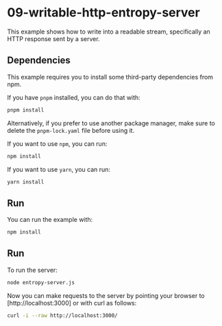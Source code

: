 # 09-writable-http-entropy-server

This example shows how to write into a readable stream, specifically an HTTP
response sent by a server.

## Dependencies

This example requires you to install some third-party dependencies from npm.

If you have `pnpm` installed, you can do that with:

```bash
pnpm install
```

Alternatively, if you prefer to use another package manager, make sure to delete
the `pnpm-lock.yaml` file before using it.

If you want to use `npm`, you can run:

```bash
npm install
```

If you want to use `yarn`, you can run:

```bash
yarn install
```

## Run

You can run the example with:

```bash
npm install
```

## Run

To run the server:

```bash
node entropy-server.js
```

Now you can make requests to the server by pointing your browser to
[http://localhost:3000] or with curl as follows:

```bash
curl -i --raw http://localhost:3000/
```
